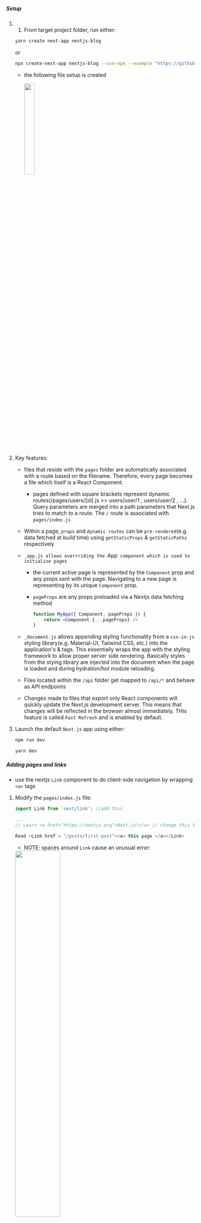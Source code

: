 ##### Setup

1) 1) From target project folder, run either:

    ~~~ bash
    yarn create next-app nextjs-blog
    ~~~

    or

    ~~~ bash
    npx create-next-app nextjs-blog --use-npm --example "https://github.com/vercel/next-learn-starter/tree/master/learn-starter"


    ~~~


   - the following file setup is created

        <img src = "img_readme/orig_setup.png" width = "25%" >

2) Key features:

    - files that reside with the `pages` folder are automatically associated with a route based on the filename. Therefore, every page becomes a file which itself is a React Component.

      - pages defined with square brackets represent dynamic routes(/pages/users/[id].js  >>  users/user/1 ,  users/user/2 , ...). Query parameters are merged into a path parameters that Next.js tries to match to a route. The `/` route is associated with `pages/index.js`

    - Within a page, `props` and `dynamic routes` can be `pre-rendered`(e.g. data fetched at build time) using `getStaticProps` & `getStaticPaths` respectively


    - `_app.js allows overrriding the `App` component which is used to initialize pages`
      - the current active page is represented by the `Component` prop and any props sent with the page. Navigating to a new page is representing by its unique `Component` prop.
      - `pageProps` are any props preloaded via a Nextjs data fetching method

        ~~~ js
        function MyApp({ Component, pageProps }) {
            return <Component {...pageProps} />
        }
        ~~~

    - `_document.js` allows appending styling functionality from a `css-in-js` styling library(e.g. Material-UI, Tailwind CSS, etc.) into the application's <html> & <body> tags. This essentially wraps the app with the styling framework to allow proper server side rendering. Basically styles from the stying library are injected into the document when the page is loaded and during hydration/hot module reloading.

    - Files located within the `/api` folder get mapped to `/api/*` and behave as API endpoints

    - Changes made to files that export only React components will quickly update the Next.js development server. This means that changes will be reflected in the browser almost immediately. THis feature is called `Fast Refresh` and is enabled by default.

3) Launch the default  `Next.js` app using  either:
   
    ~~~ bash
    npm run dev
    ~~~

    ~~~ bash
    yarn dev
    ~~~

##### Adding pages and links

- use the nextjs `Link` component to do client-side navigation by wrapping `<a>` tags

1) Modify the `pages/index.js` file:

    ~~~ js
    import Link from 'next/link'; //add this

    ...
    // Learn <a href="https://nextjs.org">Next.js!</a> // change this to

    Read <Link href = "/posts/first-post"><a> this page </a></Link>   

    ~~~

   - NOTE: spaces around `Link` cause an unusual error:

    <img src = "img_readme/React-Children-only_Error.png" width = "50%"/>

  
2) Create posts/first-post.js :

    -nextjs will use `code splitting` to load only what is required for the page render
    - in production, reactjs `prefetches` pages referenced in `Link` components
   - NOTE: inclusion of pages/_app.js removes anchor tag formatting on first-post page

        <img src = "img_readme/no_pages_a_formatting.png" width = "30%"/>
    
    - If CSS is required, add using className to the `a` tag, NOT the `Link` tag
    - Use `a` tags to link to external content

    ~~~ js
    import Link from 'next/link';

    import Link from 'next/link';


    export default function FirstPost() {
        return (
            <div>
                <h1> First Post Page </h1>
                <h2> 
                    <Link href = "/">
                        <a> Back to Home page </a>
                    </Link>            
                </h2> 
            </div>

        )
    }

    ~~~

##### Assets, Metadata, CSS

- nextjs serves static files from the `public` directory. The file referenced by `src="/vercel.svg"` exists within the `public` directory

- the `Head` component is part of Next.js. The tab of the first-psot page will display the title given to the `Head` component.

    ~~~ js
    import Head from 'next/head'

    ...

    <div>
        <Head>
            <title> First Post Title </title>            
        </Head>

        <h1> First Post Page </h1>

    ~~~

- nextjs supports the `CSS-in-JS` library `styled-jsx` that permits scoped styling. This means that other similarly referenced components do not inherit attributes as with typical CSS rules. Instead, unique classnames are generated for each JSX element

1) Set up styling for first-post.js

   - create `components/layout.module.css`

        ~~~ js
        .container {
            max-width: 36rem;
            padding: 0 1 rem;
            margin: 3rem auto 6 rem;
            border: 1px solid deeppink;
        }
        ~~~


    - create `components/layout.js`
        ~~~ js

        import styles from './layout.module.css'

        export default function Layout({children}) {
            return <div className = {stylers.container}> {children} </div>
        }
        ~~~

    - modify pages/first-post.js

        ~~~ js
        import Link from 'next/link'
        import Head from 'next/head'
        import Layout from '../../components/layout'


        export default function FirstPost() {
            return (
                <Layout>
                    <Head>
                        <title> First Post Title </title>            
                    </Head>

                    <h1> First Post Page </h1>
                    <h2> 
                        <Link href = "/">
                            <a> Back to Home page </a>
                        </Link>            
                    </h2> 
                </Layout>

            )

        }
        ~~~

2) Global styling can be implemented by adding `_app.js` to the `pages` folder

    - create `_app.js`
    - the component name does not have to be MyApp

        ~~~ js
        import '../styles/globals.css'

        function MyApp({ Component, pageProps }) {
            return <Component {...pageProps} />
        }

        export default MyApp
        ~~~



3) Adding styled-jsx to index.js starts to cause attributes to override each other

    ~~~ jsx
        <style jsx>{`
            .footerBack {
            background-color: lightgray;
        }
    
        `}</style>
    ~~~

4) To create an avatar for the home page

    - save an image to public/images

    - append to `layout.module.css`

        ~~~ css
        .container {
        max-width: 36rem;
        padding: 0 1rem;
        margin: 3rem auto 6rem;
        }

        .header {
        display: flex;
        flex-direction: column;
        align-items: center;
        }

        .headerImage {
        width: 6rem;
        height: 6rem;
        }

        .headerHomeImage {
        width: 8rem;
        height: 8rem;
        }

        .backToHome {
        margin: 3rem 0 0;
        }
        ~~~

    - create `styles.utils.module.css`

        ~~~ css
        .heading2Xl {
        font-size: 2.5rem;
        line-height: 1.2;
        font-weight: 800;
        letter-spacing: -0.05rem;
        margin: 1rem 0;
        }

        .headingXl {
        font-size: 2rem;
        line-height: 1.3;
        font-weight: 800;
        letter-spacing: -0.05rem;
        margin: 1rem 0;
        }

        .headingLg {
        font-size: 1.5rem;
        line-height: 1.4;
        margin: 1rem 0;
        }

        .headingMd {
        font-size: 1.2rem;
        line-height: 1.5;
        }

        .borderCircle {
        border-radius: 9999px;
        }

        .colorInherit {
        color: inherit;
        }

        .padding1px {
        padding-top: 1px;
        }

        .list {
        list-style: none;
        padding: 0;
        margin: 0;
        }

        .listItem {
        margin: 0 0 1.25rem;
        }

        .lightText {
        color: #999;
        }
        ~~~


    - update `layout.js`

        ~~~ js
        import Head from 'next/head'
        import styles from './layout.module.css'
        import utilStyles from '../styles/utils.module.css'
        import Link from 'next/link'

        const name = 'Nextjs Dude'
        export const siteTitle = 'Next.js Sample Website'

        export default function Layout({ children, home }) {
        return (
            <div className={styles.container}>
            <Head>
                <link rel="icon" href="/favicon.ico" />
                <meta
                name="description"
                content="Learn how to build a personal website using Next.js"
                />
                <meta
                property="og:image"
                content={`https://og-image.now.sh/${encodeURI(
                    siteTitle
                )}.png?theme=light&md=0&fontSize=75px&images=https%3A%2F%2Fassets.vercel.com%2Fimage%2Fupload%2Ffront%2Fassets%2Fdesign%2Fnextjs-black-logo.svg`}
                />
                <meta name="og:title" content={siteTitle} />
                <meta name="twitter:card" content="summary_large_image" />
            </Head>
            <header className={styles.header}>
                {home ? (
                <>
                    <img
                    src="/images/avatar.jpg"
                    className={`${styles.headerHomeImage} ${utilStyles.borderCircle}`}
                    alt={name}
                    />
                    <h1 className={utilStyles.heading2Xl}>{name}</h1>
                </>
                ) : (
                <>
                    <Link href="/">
                    <a>
                        <img
                        src="/images/avatar.jpg"
                        className={`${styles.headerImage} ${utilStyles.borderCircle}`}
                        alt={name}
                        />
                    </a>
                    </Link>
                    <h2 className={utilStyles.headingLg}>
                    <Link href="/">
                        <a className={utilStyles.colorInherit}>{name}</a>
                    </Link>
                    </h2>
                </>
                )}
            </header>
            <main>{children}</main>
            {!home && (
                <div className={styles.backToHome}>
                <Link href="/">
                    <a>← Back to home</a>
                </Link>
                </div>
            )}
            </div>
        )
        }
        ~~~

    - update `pages/index.js`    

        ~~~ js
            import Head from 'next/head'
            import Layout, { siteTitle } from '../components/layout'
            import utilStyles from '../styles/utils.module.css'

            export default function Home() {
            return (
                <Layout home>
                <Head>
                    <title>{siteTitle}</title>
                </Head>
                <section className={utilStyles.headingMd}>
                    <p> You know, if it wasn't for the existential terror of staring into a void of space, 
                    I'd say I'm feeling better today. The infection's run its course, Thanks to the blue 
                    meanie back there. World governments are in pieces. The parts that are still working 
                    are trying to take a census. And it looks like he did... he did exactly what he said 
                    he was gonna do. Thanos wiped out fifty percent, of all living creatures </p>
                    <p>
                    (This is a sample website - you’ll be building a site like this on{' '}
                    <a href="https://nextjs.org/learn">our Next.js tutorial</a>.)
                    </p>
                </section>
                </Layout>

        ~~~

##### Handlinfg Data

- `Next.js` implements `pre-rendering` HTML and the minimal amount of JavaScript(e.g. event handlers, etc.) for all pages as opposed to using the rendering from the browser as with `client-side` rendering. In fact, disabling JavaScript in your browser will not prevent the app from rendering pages as would happen with a simple React app.
- Next.js defines two types of `pre-rendering`:
    - Static Generation: generated at build time & reused on repeat requests(good whenever content is less likely to be updated)
      - There are two types of Static Generation:
          - Static Generation Without Data: fetching page data is not required at build time
          - Static Generation With Data: data must be fetched at build time. Data is fetched asynchronously using `getStaticProps` at build time in production and passed in as page props.   
    - SSR(Server-side rendering: generated at time of page request(good when page data is updated often)
- In development mode, ALL pages are pre-rendered and `getStaticProps` is called for each page request
- A 'hybrid' app uses both types of `pre-rendering`
- When a page loads, all of the JavaScript code runs to create a dynamic and interactive page. This process is called `hydration`. Basically, this process will activate of the app's React components

1) Create a `posts` folder in the project directory and add two files: 

    - `YAML front matter` is contained within the `---` section of each file. This metadata that can be read using a library called `gray-matter`. `YAML` is a type of markup often noted for being easy to read and is often used in configuration files for servers, operations systems, app, etc.
    - Install `gray-metter` via the terminal `npm install gray-matter`

   - `pre-rendering.md`

        ~~~ md
        ---
        title: 'Two Forms of Pre-rendering'
        date: '2020-01-01'
        ---

        Next.js has two forms of pre-rendering: **Static Generation** and **Server-side Rendering**. The difference is in **when** it generates the HTML for a page.

        - **Static Generation** is the pre-rendering method that generates the HTML at **build time**. The pre-rendered HTML is then _reused_ on each request.
        - **Server-side Rendering** is the pre-rendering method that generates the HTML on **each request**.

        Importantly, Next.js lets you **choose** which pre-rendering form to use for each page. You can create a "hybrid" Next.js app by using Static Generation for most pages and using Server-side Rendering for others.

        ~~~

    - `ssg,ssr.md`

        ~~~ md
        ---
        title: 'When to Use Static Generation v.s. Server-side Rendering'
        date: '2020-01-02'
        ---

        We recommend using **Static Generation** (with and without data) whenever possible because your page can be built once and served by CDN, which makes it much faster than having a server render the page on every request.

        You can use Static Generation for many types of pages, including:

        - Marketing pages
        - Blog posts
        - E-commerce product listings
        - Help and documentation

        You should ask yourself: "Can I pre-render this page **ahead** of a user's request?" If the answer is yes, then you should choose Static Generation.

        On the other hand, Static Generation is **not** a good idea if you cannot pre-render a page ahead of a user's request. Maybe your page shows frequently updated data, and the page content changes on every request.

        In that case, you can use **Server-Side Rendering**. It will be slower, but the pre-rendered page will always be up-to-date. Or you can skip pre-rendering and use client-side JavaScript to populate data.

        ~~~

2)  Create a `lib` folder and add the `posts.js` file

- this will fetch and sort file system data for the app to `pre-render`      

    ~~~ js
    import fs from 'fs'  // A Node.js module for file-system operations
    import path from 'path' // A Node.js module for navigating different OS file systems
    import matter from 'gray-matter' // used to read YAML front matter


    // The path.join() method joins all given path segments together 
    // using the platform-specific separator as a delimiter, then normalizes the resulting path.
    //    process.cwd() gets the current working directory
    const postsDirectory = path.join(process.cwd(), 'posts')

    export function getSortedPostsData() {
        // Get the filenames from /posts MD files by reading dir contents synchronously, (blocks other code until done)
        const fileNames = fs.readdirSync(postsDirectory)

        // map into an array
        const allPostsData = fileNames.map(fileName => {
            // truncate .md suffix
            //const id = fileName.replace(/\.md$/, '')
            const id = fileName(0, fileName.length - 3)

            // read markdown as a string
            //          reads file contents synchronously (blocks other code until done)
            const fullPath = path.join(postsDirectory, fileName)
            const fileContents = fs.readFileSync(fullPath, 'utf8')

            // let gray-matter parse post metadata section
            const matterResult = matter(fileContents)

            // merge data with id
            return {
                id, 
                ...matterResult.data
            }
        })

        // NOW, return sorted allPostsData
        return allPostsData.sort((a,b) => {
            if (a.date < b.date) {
                return 1
            } else {
                return -1
            }
        })

    }
    ~~~


3) Use `getStaticProps` to pass in posts data as props to the `Home` component of `pages/index.js`    

   - `getSortedPostsData()` is used to within `getStaticProps` to fetch data passed in as the prop `allPostsData` into the `Home` component 

   ~~~ js
   ...
   import {getSortedPostsData} from './lib/posts'

   export default function Home({allPostsData}) {
     return (
       <Layout home>


           <section className = {`${utilStyles.headingMd} ${utilSytels.padding1px}`}>
                   <h2 className = {utilStyles.headingMd}></h2>
                   <ul className = {utilStyles.list}>
                   {allPostsData.map(({id, date, title}) => (
                       <li className = {utilStyles.listItems} key = {id}>
                       {title}
                       <br/>
                       {id}
                       <br/>
                       {date}
                       </li>
                   ))}
                   </ul>      
               </section>
       </Layout>
      )
   }

   export async function getStaticProps() {
     const allPostsData = getSortedPostsData()
     return {
       props: {
         allPostsData
       }
     }
   }
   ~~~

##### Dynamic Routes
- Surrounding a page name with [ ] tells Next.js that this a dynamic route.
- This page uses `getStaticPaths` to return an obj containing parameters that define specific routes(e.g. provides list a of id values as obj for `route posts/<id>`)
- This page uses `getStaticProp`s` to provide the specific data to render the page

- the `Layout` component is like a template for how pages rendered for the dynamic routes should look


1) Add these functions to `pages/posts.js`

    ~~~ js
    // this will get id values for a specific post page
    //              used by getStaticPaths in [id].js
    export function getAllPostIds () {
        const fileNames = fs.readdirSync(postsDirectory)


        return fileNames.map(fileName => {
            return {
                // MUST return an obj NOT a string for id
                params: {
                    id: fileName.substr(0, fileName.length - 3)
                //  id: fileName.replace(/\.md$/, '')
                }
            
            }
        
        })

    }

    // this will get all page data that matches the id
    //              used by getStaticProps in [id].js

    export function getPostData(id) {
        const fullPath = path.join(postsDirectory, `${id}.md`)
        const fileContents = fs.readFileSync(fullPath, 'utf8')

        // Use gray-matter to parse post metadata section for a given id
        const matterResult = matter(fileContents)

        // Merge id with corresponding data
        return {
            id,
            ...matterResult.data
        }
    ~~~

2) Create `posts/[id].js`    

    - remember to pass in the prop `postData`

    ~~~ js
    import Layout from '../../components/layout'
    import {getAllPostIds, getPostData} from '../../lib/posts'

    // postData prop passed in from getStaticProps
    export default function Post({postData}) {
        
        console.log('postData ', postData)    


        return (
            <Layout>
                {postData.title}
                <br/>
                {postData.id}
                <br/>
                {postData.date}
            </Layout>
        )

    }


    // Must include getStatidPaths
    export async function getStaticPaths() {
        const paths = getAllPostIds()

        console.log(">>> paths ", paths)    
        // paths  [ { params: { id: 'pre-rendering' } }, { params: { id: 'ssg-ssr' } } ]


        return {
            paths, 
            fallback: false
        }

    }

    // Must also include getStaticProps
    export async function getStaticProps({params}) {
        console.log(" >>>>>> params ", params)
        // >>>>>> params  { id: 'ssg-ssr' }
        
        const postData = getPostData(params.id)
        console.log('getStatic ', postData)
        // getStatic  {
        // id: 'ssg-ssr',
        // title: 'When to Use Static Generation v.s. Server-side Rendering',
        // date: '2020-01-02'
        // }


        return {
            props: {
                postData
            }
        }

}
    ~~~